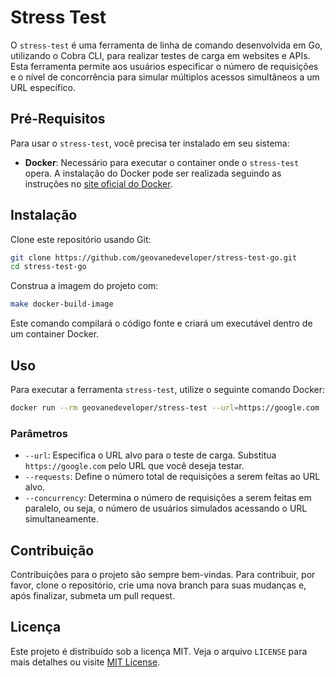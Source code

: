 
# Stress Test

O `stress-test` é uma ferramenta de linha de comando desenvolvida em Go, utilizando o Cobra CLI, para realizar testes de carga em websites e APIs. Esta ferramenta permite aos usuários especificar o número de requisições e o nível de concorrência para simular múltiplos acessos simultâneos a um URL específico.

## Pré-Requisitos

Para usar o `stress-test`, você precisa ter instalado em seu sistema:

- **Docker**: Necessário para executar o container onde o `stress-test` opera. A instalação do Docker pode ser realizada seguindo as instruções no [site oficial do Docker](https://docs.docker.com/get-docker/).

## Instalação

Clone este repositório usando Git:

```bash
git clone https://github.com/geovanedeveloper/stress-test-go.git
cd stress-test-go
```

Construa a imagem do projeto com:

```bash
make docker-build-image 
```

Este comando compilará o código fonte e criará um executável dentro de um container Docker.

## Uso

Para executar a ferramenta `stress-test`, utilize o seguinte comando Docker:

```bash
docker run --rm geovanedeveloper/stress-test --url=https://google.com --requests=100 --concurrency=20
```

### Parâmetros

- `--url`: Especifica o URL alvo para o teste de carga. Substitua `https://google.com` pelo URL que você deseja testar.
- `--requests`: Define o número total de requisições a serem feitas ao URL alvo.
- `--concurrency`: Determina o número de requisições a serem feitas em paralelo, ou seja, o número de usuários simulados acessando o URL simultaneamente.

## Contribuição

Contribuições para o projeto são sempre bem-vindas. Para contribuir, por favor, clone o repositório, crie uma nova branch para suas mudanças e, após finalizar, submeta um pull request.

## Licença

Este projeto é distribuído sob a licença MIT. Veja o arquivo `LICENSE` para mais detalhes ou visite [MIT License](https://opensource.org/licenses/MIT).
